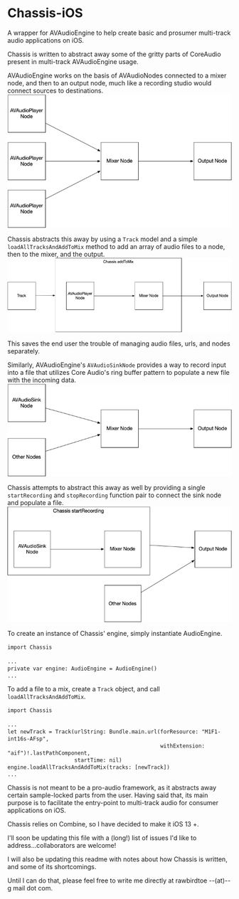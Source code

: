 # Chassis-iOS
A wrapper for AVAudioEngine to help create basic and prosumer multi-track audio applications on iOS.

Chassis is written to abstract away some of the gritty parts of CoreAudio present in multi-track AVAudioEngine usage.

AVAudioEngine works on the basis of AVAudioNodes connected to a mixer node, and then to an output node, much like a recording studio would connect sources to destinations.
![AVAudioEngine network](images/AVAudioEngine_nodes.png)

Chassis abstracts this away by using a `Track` model and a simple `loadAllTracksAndAddToMix` method to add an array of audio files to a node, then to the mixer, and the output.
![Chassis network](images/Chassis_nodes.png)

This saves the end user the trouble of managing audio files, urls, and nodes separately.

Similarly, AVAudioEngine's `AVAudioSinkNode` provides a way to record input into a file that utilizes Core Audio's ring buffer pattern to populate a new file with the incoming data.
![AVAudioEngine Recording](images/AVAudioEngine_recording.png)

Chassis attempts to abstract this away as well by providing a single `startRecording` and `stopRecording` function pair to connect the sink node and populate a file.
![Chassis Recording](images/Chassis_recording.png)

To create an instance of Chassis' engine, simply instantiate AudioEngine.
```
import Chassis

...
private var engine: AudioEngine = AudioEngine()
...
```

To add a file to a mix, create a `Track` object, and call `loadAllTracksAndAddToMix`.

```
import Chassis

...
let newTrack = Track(urlString: Bundle.main.url(forResource: "M1F1-int16s-AFsp",
                                                withExtension: "aif")!.lastPathComponent,
                     startTime: nil)
engine.loadAllTracksAndAddToMix(tracks: [newTrack])
...
```

Chassis is not meant to be a pro-audio framework, as it abstracts away certain sample-locked parts from the user.
Having said that, its main purpose is to facilitate the entry-point to multi-track audio for consumer applications on iOS.

Chassis relies on Combine, so I have decided to make it iOS 13 +. 

I'll soon be updating this file with a (long!) list of issues I'd like to address...collaborators are welcome!

I will also be updating this readme with notes about how Chassis is written, and some of its shortcomings.

Until I can do that, please feel free to write me directly at rawbirdtoe --(at)-- g mail dot com.
